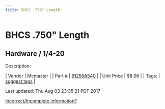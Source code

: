 ```yaml
---
title: BHCS .750" Length
---
```


# BHCS .750" Length
## Hardware / 1/4-20
Description: 	 

| Vendor | Mcmaster | 
| Part # | [91255A540](https://www.mcmaster.com/#91255A540) | 
| Unit Price | $8.06 | 
| Tags: | [suggest tags](https://docs.google.com/forms/d/e/1FAIpQLSeWyY8v3RgOty-MyWmh9U0iivNYN_molChYyS-0U-o-kOAv_g/viewform) | 

Last updated: Thu Aug 03 23:35:21 PDT 2017

 [Incorrect/Incomplete information?](https://docs.google.com/forms/d/e/1FAIpQLSeWyY8v3RgOty-MyWmh9U0iivNYN_molChYyS-0U-o-kOAv_g/viewform)